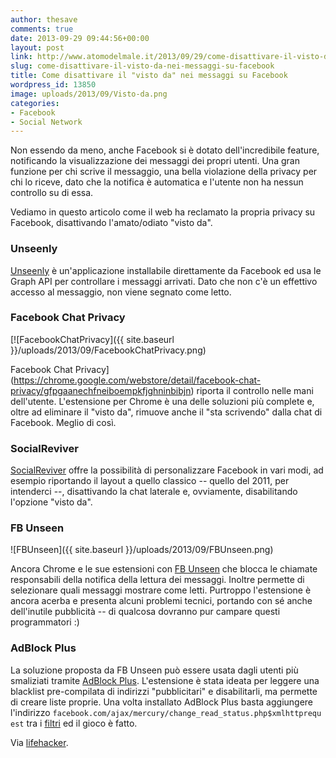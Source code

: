 ```yaml
---
author: thesave
comments: true
date: 2013-09-29 09:44:56+00:00
layout: post
link: http://www.atomodelmale.it/2013/09/29/come-disattivare-il-visto-da-nei-messaggi-su-facebook/
slug: come-disattivare-il-visto-da-nei-messaggi-su-facebook
title: Come disattivare il "visto da" nei messaggi su Facebook
wordpress_id: 13850
image: uploads/2013/09/Visto-da.png
categories:
- Facebook
- Social Network
---
```


 Non essendo da meno, anche Facebook si è dotato dell'incredibile feature, notificando la visualizzazione dei messaggi dei propri utenti. Una gran funzione per chi scrive il messaggio, una bella violazione della privacy per chi lo riceve, dato che la notifica è automatica e l'utente non ha nessun controllo su di essa.

Vediamo in questo articolo come il web ha reclamato la propria privacy su Facebook, disattivando l'amato/odiato "visto da".

### Unseenly

[Unseenly](https://apps.facebook.com/unseenly/) è un'applicazione installabile direttamente da Facebook ed usa le Graph API per controllare i messaggi arrivati. Dato che non c'è un effettivo accesso al messaggio, non viene segnato come letto.

### Facebook Chat Privacy

[![FacebookChatPrivacy]({{ site.baseurl }}/uploads/2013/09/FacebookChatPrivacy.png)

Facebook Chat Privacy](https://chrome.google.com/webstore/detail/facebook-chat-privacy/gfpgaanechfneiboempkfjghninbibjn) riporta il controllo nelle mani dell'utente. L'estensione per Chrome è una delle soluzioni più complete e, oltre ad eliminare il "visto da", rimuove anche il "sta scrivendo" dalla chat di Facebook. Meglio di così.

### SocialReviver

[SocialReviver](http://www.socialreviver.net/) offre la possibilità di personalizzare Facebook in vari modi, ad esempio riportando il layout a quello classico -- quello del 2011, per intenderci --, disattivando la chat laterale e, ovviamente, disabilitando l'opzione "visto da".

### FB Unseen

![FBUnseen]({{ site.baseurl }}/uploads/2013/09/FBUnseen.png)

Ancora Chrome e le sue estensioni con [FB Unseen](https://chrome.google.com/webstore/detail/fb-unseen/ihcedcpmfdpjijiamkaeaefgfagnnpei) che blocca le chiamate responsabili della notifica della lettura dei messaggi. Inoltre permette di selezionare quali messaggi mostrare come letti. Purtroppo l'estensione è ancora acerba e presenta alcuni problemi tecnici, portando con sé anche dell'inutile pubblicità -- di qualcosa dovranno pur campare questi programmatori :)

### AdBlock Plus

La soluzione proposta da FB Unseen può essere usata dagli utenti più smaliziati tramite [AdBlock Plus](https://adblockplus.org). L'estensione è stata ideata per leggere una blacklist pre-compilata di indirizzi "pubblicitari" e disabilitarli, ma permette di creare liste proprie. Una volta installato AdBlock Plus basta aggiungere l'indirizzo `facebook.com/ajax/mercury/change_read_status.php$xmlhttprequest` tra i [filtri](https://adblockplus.org/en/filters#basic) ed il gioco è fatto.

Via [lifehacker](http://lifehacker.com/how-can-i-turn-off-seen-by-messages-in-facebook-chat-1307702370?utm_source=feedburner&utm_medium=feed&utm_campaign=Feed%3A+lifehacker%2Ffull+%28Lifehacker%29).
